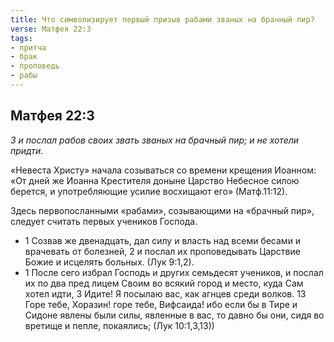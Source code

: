 ```yaml
---
title: Что символизирует первый призыв рабами званых на брачный пир?
verse: Матфея 22:3
tags: 
- притча
- брак
- проповедь
- рабы
---
```


## Матфея 22:3

*3 и послал рабов своих звать званых на брачный пир; и не хотели придти.*

«Невеста Христу» начала созываться со времени крещения Иоанном: «От дней же Иоанна Крестителя доныне Царство Небесное силою берется, и употребляющие усилие восхищают его» (Матф.11:12). 

Здесь первопосланными «рабами», созывающими на «брачный пир», следует считать первых учеников Господа. 

- 1 Созвав же двенадцать, дал силу и власть над всеми бесами и врачевать от болезней, 2 и послал их проповедывать Царствие Божие и исцелять больных. (Лук 9:1,2).
- 1 После сего избрал Господь и других семьдесят учеников, и послал их по два пред лицем Своим во всякий город и место, куда Сам хотел идти, 3 Идите! Я посылаю вас, как агнцев среди волков. 13 Горе тебе, Хоразин! горе тебе, Вифсаида! ибо если бы в Тире и Сидоне явлены были силы, явленные в вас, то давно бы они, сидя во вретище и пепле, покаялись; (Лук 10:1,3,13))